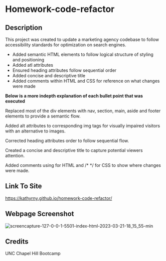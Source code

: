 # Homework-code-refactor

## Description

This project was created to update a marketing agency codebase to follow accessibility standards for optimization on search engines. 

* Added semantic HTML elements to follow logical structure of styling and positioning
* Added atl attributes 
* Ensured heading attributes follow sequential order
* Added concise and descriptive title
* Added comments within HTML and CSS for reference on what changes were made

**Below is a more indepth explanation of each bullet point that was executed**

  Replaced most of the div elements with nav, section, main, aside and footer elements to provide a semantic flow. 

  Added alt attributes to corresponding img tags for visually impaired visitors with an alternative to images.
 
  Corrected heading attributes order to follow sequential flow.

  Created a concise and descriptive title to capture potential viewers attention. 
  
  Added comments using <!----> for HTML and /* */ for CSS to show where changes were made. 
 
## Link To Site
https://kathyrny.github.io/homework-code-refactor/

## Webpage Screenshot

![screencapture-127-0-0-1-5501-index-html-2023-03-21-18_15_55-min](https://user-images.githubusercontent.com/127566404/227048698-9c488024-e92c-4368-a01f-f951e0ca17d2.png)


## Credits

UNC Chapel Hill Bootcamp
